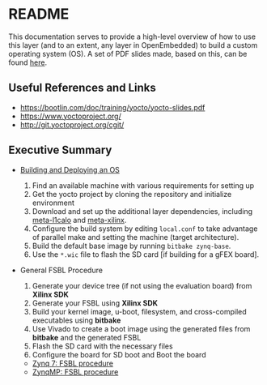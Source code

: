 # README

This documentation serves to provide a high-level overview of how to use this layer (and to an extent, any layer in OpenEmbedded) to build a custom operating system (OS). A set of PDF slides made, based on this, can be found [here](https://www.dropbox.com/s/4myn1symfnw0zi7/20180117_UnderstandingLayers.pdf?dl=0).

## Useful References and Links

- https://bootlin.com/doc/training/yocto/yocto-slides.pdf
- https://www.yoctoproject.org/
- http://git.yoctoproject.org/cgit/

## Executive Summary

- [Building and Deploying an OS](Building-and-Deploying-an-OS.md)
  1. Find an available machine with various requirements for setting up
  2. Get the yocto project by cloning the repository and initialize environment
  3. Download and set up the additional layer dependencies, including [meta-l1calo](https://github.com/kratsg/meta-l1calo) and [meta-xilinx](https://github.com/Xilinx/meta-xilinx).
  4. Configure the build system by editing `local.conf` to take advantage of parallel make and setting the machine (target architecture).
  5. Build the default base image by running `bitbake zynq-base`.
  6. Use the `*.wic` file to flash the SD card [if building for a gFEX board].

- General FSBL Procedure
  1. Generate your device tree (if not using the evaluation board) from **Xilinx SDK**
  2. Generate your FSBL using **Xilinx SDK**
  3. Build your kernel image, u-boot, filesystem, and cross-compiled executables using **bitbake**
  4. Use Vivado to create a boot image using the generated files from **bitbake** and the generated FSBL
  5. Flash the SD card with the necessary files
  6. Configure the board for SD boot and Boot the board
  - [Zynq 7: FSBL procedure](Zynq-7:-Prepare-and-Boot-Hardware.md)
  - [ZynqMP: FSBL procedure](ZynqMP:-Prepare-and-Boot-Hardware.md)
